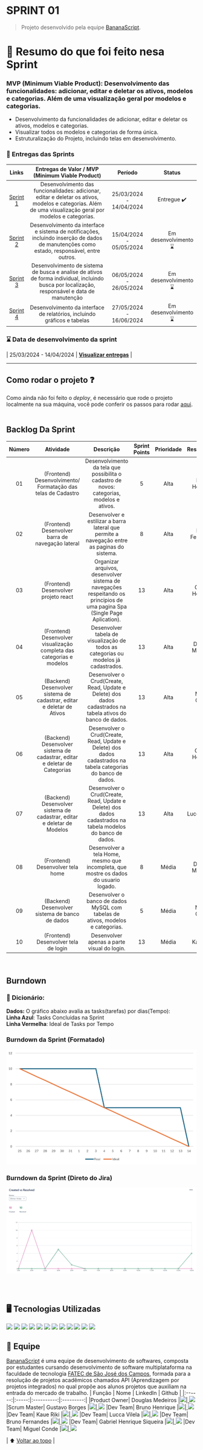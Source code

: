 # SPRINT 01<a name = 'topo'></a>
> Projeto desenvolvido pela equipe <a href='https://github.com/BananaaScript' target="_blank">BananaScript</a>.
# :scroll: Resumo do que foi feito nesa Sprint <a name="topo"></a>

### MVP (Minimum Viable Product):  Desenvolvimento das funcionalidades: adicionar, editar e deletar os ativos, modelos e categorias. Além de uma visualização geral por modelos e categorias.

 - Desenvolvimento da funcionalidades de adicionar, editar e deletar os ativos, modelos e categorias.
 - Visualizar todos os modelos e categorias de forma única.
 - Estruturalização do Projeto, incluindo telas em desenvolvimento.

### :checkered_flag: Entregas das Sprints
| Links | Entregas de Valor / MVP (Minimum Viable Product) | Período | Status |
|:-----:|:------------------:|:---------:|:--------:|
| <a href=''>Sprint 1 </a> | Desenvolvimento das funcionalidades: adicionar, editar e deletar os ativos, modelos e categorias. Além de uma visualização geral por modelos e categorias. | 25/03/2024 - 14/04/2024 | Entregue :heavy_check_mark: |
| <a href=''>Sprint 2 </a> | Desenvolvimento da interface e sistema de notificações, incluindo inserção de dados de manutenções como estado, responsável, entre outros. | 15/04/2024 - 05/05/2024 | Em desenvolvimento :hourglass: |  
| <a href=''>Sprint 3 </a> | Desenvolvimento de sistema de busca e analise de ativos de forma individual, incluindo busca por localização, responsável e data de manutenção | 06/05/2024 - 26/05/2024 | Em desenvolvimento :hourglass: | 
| <a href=''>Sprint 4 | Desenvolvimento da interface de relatórios, incluindo gráficos e tabelas  | 27/05/2024 - 16/06/2024 | Em desenvolvimento :hourglass: |

### :hourglass: Data de desenvolvimento da sprint
|  25/03/2024 - 14/04/2024 | **<a href='https://github.com/BananaaScript/SGA' target="_blank">Visualizar entregas**</a> |

<hr/>

## Como rodar o projeto :question:
  Como ainda não foi feito o *deploy*, é necessário que rode o projeto localmente na sua máquina, você pode conferir os passos para rodar [aqui](https://github.com/BananaaScript/SGA/blob/main/ComoRodar.md).
<br/>
<br/>

## Backlog Da Sprint
| Número | Atividade | Descrição | Sprint Points | Prioridade | Responsavel |  
|:--:|:------------:|:-----------:|:----------:|:------:|:------------:|
|  01  | (Frontend) Desenvolvimento/ Formatação das telas de Cadastro | Desenvolvimento da tela que possibilita o cadastro de novos: categorias, modelos e ativos.| 5 | Alta | Bruno Henrique |
|  02  | (Frontend) Desenvolver barra de navegação lateral | Desenvolver e estilizar a barra lateral que permite a navegação entre as paginas do sistema. | 8 | Alta | Bruno Fernandes |
|  03  | (Frontend) Desenvolver projeto react | Organizar arquivos, desenvolver sistema de navegações respeitando os principios de uma pagina Spa (Single Page Aplication). | 13 | Alta | Gabriel Henrique |
|  04  | (Frontend) Desenvolver visualização completa das categorias e modelos | Desenvolver tabela de visualização de todos as categorias ou modelos já cadastrados. | 13 | Alta | Douglas Medeiros |
|  05  | (Backend) Desenvolver sistema de cadastrar, editar e deletar de Ativos | Desenvolver o Crud(Create, Read, Update e Delete) dos dados cadastrados na tabela ativos do banco de dados. | 13 | Alta | Miguel Conde |
|  06  | (Backend) Desenvolver sistema de cadastrar, editar e deletar de Categorias | Desenvolver o Crud(Create, Read, Update e Delete) dos dados cadastrados na tabela categorias do banco de dados.| 13 | Alta | Gabriel Henrique |
|  07  | (Backend) Desenvolver sistema de cadastrar, editar e deletar de Modelos | Desenvolver o Crud(Create, Read, Update e Delete) dos dados cadastrados na tabela modelos do banco de dados.| 13 | Alta | Lucca Loyale |
|  08  | (Frontend) Desenvolver tela home | Desenvolver a tela Home, mesmo que incompleta, que mostre os dados do usuario logado. | 8 | Média | Douglas Medeiros |
|  09  | (Backend) Desenvolver sistema de banco de dados | Desenvolver o banco de dados MySQL com tabelas de ativos, modelos e categorias. | 5 | Média | Miguel Conde |
|  10  | (Frontend) Desenvolver tela de login | Desenvolver apenas a parte visual do login. | 13 | Média | Kaue Riki |
<br/>

##  Burndown 
### :open_book: Dicionário:
**Dados:** O gráfico abaixo avalia as tasks(tarefas) por dias(Tempo): 
<br>**Linha Azul**: Tasks Concluidas na Sprint
<br>**Linha Vermelha**: Ideal de Tasks por Tempo
### Burndown da Sprint (Formatado)
<img src="./Arquivos/Burndown_Formatado_Sprint01.png" alt="Burndown Formatado">

### Burndown da Sprint (Direto do Jira)
<img src="./Arquivos/Burndown_Jira_Sprint01.png" alt="Burndown do Jira">

<br/><br/>
## :desktop_computer: Tecnologias Utilizadas
[![](https://img.shields.io/badge/HTML5-E34F26?style=for-the-badge&logo=html5&logoColor=white)]()
[![](https://img.shields.io/badge/CSS3-1572B6?style=for-the-badge&logo=css3&logoColor=white)]()
[![](https://img.shields.io/badge/TypeScript-007ACC?style=for-the-badge&logo=typescript&logoColor=white)]()
[![](https://img.shields.io/badge/java-%23ED8B00.svg?style=for-the-badge&logo=openjdk&logoColor=white)]()
[![](https://img.shields.io/badge/GitHub-100000?style=for-the-badge&logo=github&logoColor=white)]()
[![](https://img.shields.io/badge/GIT-E44C30?style=for-the-badge&logo=git&logoColor=white)]()
[![](https://img.shields.io/badge/Jira-0052CC?style=for-the-badge&logo=Jira&logoColor=white)]()
[![](https://img.shields.io/badge/MySQL-005C84?style=for-the-badge&logo=mysql&logoColor=white)]()
[![](	https://img.shields.io/badge/React-20232A?style=for-the-badge&logo=react&logoColor=61DAFB)]()
[![](https://camo.githubusercontent.com/b0648ef7a9b6980ea27c1caaeb06d5c8503dbb4f9b4d9d7ca1df60a5edc14340/68747470733a2f2f696d672e736869656c64732e696f2f62616467652f6a6176612d2532334544384230302e7376673f7374796c653d666f722d7468652d6261646765266c6f676f3d6f70656e6a646b266c6f676f436f6c6f723d7768697465)]()
[![](https://img.shields.io/badge/Spring-6DB33F?style=for-the-badge&logo=spring&logoColor=white)]()
[![](https://img.shields.io/badge/Node%20js-339933?style=for-the-badge&logo=nodedotjs&logoColor=white)]()

## :busts_in_silhouette: Equipe
<a href="https://github.com/BananaaScript">BananaScript</a> é uma equipe de desenvolvimento de softwares, composta por estudantes cursando desenvolvimento de software multiplataforma na faculdade de tecnologia <a href='https://fatecsjc-prd.azurewebsites.net/'>FATEC de São José dos Campos</a>, formada para a resolução de projetos acadêmicos chamados API (Aprendizagem por projetos integrados) no qual propõe aos alunos projetos que auxiliam na entrada do mercado de trabalho.
| Função | Nome | LinkedIn | Github |
|:------:|:-----:|:----------:|:---------:|
|Product Owner| Douglas Medeiros |<a href='https://www.linkedin.com/in/douglas-ferrini-medeiros-02b735270'><img src='https://img.shields.io/badge/LinkedIn-0077B5?style=for-the-badge&logo=linkedin&logoColor=white'></a>|<a href='https://www.github.com/DouglasMedeiros1'> <img src='https://img.shields.io/badge/GitHub-100000?style=for-the-badge&logo=github&logoColor=white'></a>
|Scrum Master| Gustavo Borges  |<a href=''><img src='https://img.shields.io/badge/LinkedIn-0077B5?style=for-the-badge&logo=linkedin&logoColor=white'></a>|<a href='https://github.com/Miojoguu'> <img src='https://img.shields.io/badge/GitHub-100000?style=for-the-badge&logo=github&logoColor=white'></a>
|Dev Team| Bruno Henrique |<a href=''><img src='https://img.shields.io/badge/LinkedIn-0077B5?style=for-the-badge&logo=linkedin&logoColor=white'></a>|<a href='https://github.com/BrunoHenriique'> <img src='https://img.shields.io/badge/GitHub-100000?style=for-the-badge&logo=github&logoColor=white'></a>
|Dev Team| Kaue Riki |<a href='https://www.linkedin.com/in/kau%C3%AA-riki-70b518273/'><img src='https://img.shields.io/badge/LinkedIn-0077B5?style=for-the-badge&logo=linkedin&logoColor=white'></a>|<a href='https://github.com/kaueriki'> <img src='https://img.shields.io/badge/GitHub-100000?style=for-the-badge&logo=github&logoColor=white'></a>
|Dev Team| Lucca Vilela |<a href='https://www.linkedin.com/in/lucca-vilela-b90730232/'><img src='https://img.shields.io/badge/LinkedIn-0077B5?style=for-the-badge&logo=linkedin&logoColor=white'></a>|<a href='https://github.com/luccavilela'> <img src='https://img.shields.io/badge/GitHub-100000?style=for-the-badge&logo=github&logoColor=white'></a>
|Dev Team| Bruno Fernandes |<a href='https://www.linkedin.com/in/bruno-campos-97560b231/'><img src='https://img.shields.io/badge/LinkedIn-0077B5?style=for-the-badge&logo=linkedin&logoColor=white'></a>|<a href='https://www.github.com/BrunoFerCam'> <img src='https://img.shields.io/badge/GitHub-100000?style=for-the-badge&logo=github&logoColor=white'></a>
|Dev Team| Gabriel Henrique Siqueira |<a href='https://www.linkedin.com/in/gabriel-siqueira-54b535279/'><img src='https://img.shields.io/badge/LinkedIn-0077B5?style=for-the-badge&logo=linkedin&logoColor=white'></a>|<a href='https://github.com/GaSiqueira'> <img src='https://img.shields.io/badge/GitHub-100000?style=for-the-badge&logo=github&logoColor=white'></a>
|Dev Team| Miguel Conde |<a href='https://www.linkedin.com/in/miguel-conde-santos-a67313271/'><img src='https://img.shields.io/badge/LinkedIn-0077B5?style=for-the-badge&logo=linkedin&logoColor=white'></a>|<a href='https://github.com/miguelcondesantos'> <img src='https://img.shields.io/badge/GitHub-100000?style=for-the-badge&logo=github&logoColor=white'></a>


| :arrow_up: [Voltar ao topo](#topo) |
